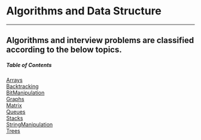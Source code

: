# Algorithms and Data Structure
-----------------------------------------------------------------------

Algorithms and interview problems are classified according to the below topics.
-----------------------------------------------------------------------


##### Table of Contents  
[Arrays](#headers)<br />
[Backtracking](#headers)<br />
[BitManipulation](#headers)<br />
[Graphs](#headers)<br />
[Matrix](#headers)<br />
[Queues](#headers)<br />
[Stacks](#headers)<br />
[StringManipulation](#headers)<br /> 
[Trees](#headers)<br />

